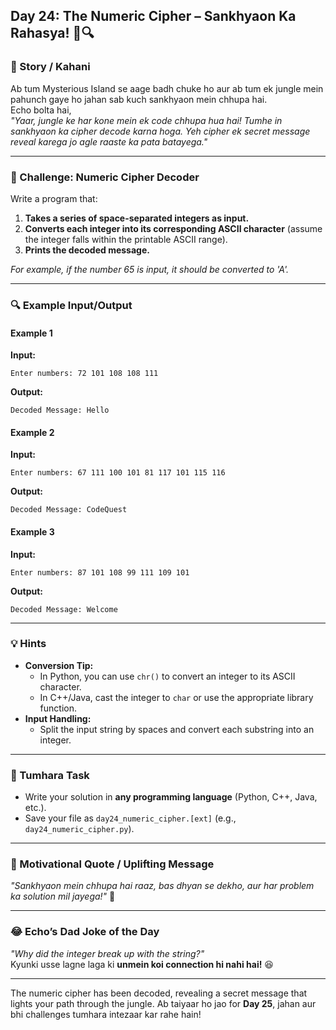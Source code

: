 ## **Day 24: The Numeric Cipher – Sankhyaon Ka Rahasya!** 🔢🔍

### **📜 Story / Kahani**  
Ab tum Mysterious Island se aage badh chuke ho aur ab tum ek jungle mein pahunch gaye ho jahan sab kuch sankhyaon mein chhupa hai.  
Echo bolta hai,  
*"Yaar, jungle ke har kone mein ek code chhupa hua hai! Tumhe in sankhyaon ka cipher decode karna hoga. Yeh cipher ek secret message reveal karega jo agle raaste ka pata batayega."*  

---

### **🎯 Challenge: Numeric Cipher Decoder**  
Write a program that:  
1. **Takes a series of space-separated integers as input.**  
2. **Converts each integer into its corresponding ASCII character** (assume the integer falls within the printable ASCII range).  
3. **Prints the decoded message.**

*For example, if the number 65 is input, it should be converted to 'A'.*

---

### **🔍 Example Input/Output**

#### **Example 1**  
**Input:**  
```
Enter numbers: 72 101 108 108 111
```  
**Output:**  
```
Decoded Message: Hello
```

#### **Example 2**  
**Input:**  
```
Enter numbers: 67 111 100 101 81 117 101 115 116
```  
**Output:**  
```
Decoded Message: CodeQuest
```

#### **Example 3**  
**Input:**  
```
Enter numbers: 87 101 108 99 111 109 101
```  
**Output:**  
```
Decoded Message: Welcome
```

---

### **💡 Hints**  
- **Conversion Tip:**  
  - In Python, you can use `chr()` to convert an integer to its ASCII character.  
  - In C++/Java, cast the integer to `char` or use the appropriate library function.  
- **Input Handling:**  
  - Split the input string by spaces and convert each substring into an integer.  

---

### **📝 Tumhara Task**  
- Write your solution in **any programming language** (Python, C++, Java, etc.).  
- Save your file as `day24_numeric_cipher.[ext]` (e.g., `day24_numeric_cipher.py`).

---

### **🌟 Motivational Quote / Uplifting Message**  
*"Sankhyaon mein chhupa hai raaz, bas dhyan se dekho, aur har problem ka solution mil jayega!"* 🚀

---

### **😂 Echo’s Dad Joke of the Day**  
*"Why did the integer break up with the string?"*  
Kyunki usse lagne laga ki **unmein koi connection hi nahi hai!** 😆

---

The numeric cipher has been decoded, revealing a secret message that lights your path through the jungle. Ab taiyaar ho jao for **Day 25**, jahan aur bhi challenges tumhara intezaar kar rahe hain!